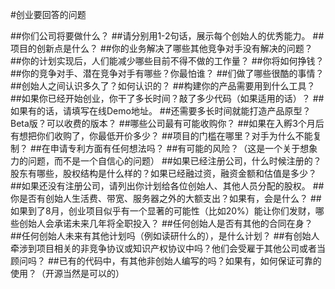 #创业要回答的问题

##你们公司将要做什么？
##请分别用1-2句话，展示每个创始人的优秀能力。
##项目的创新点是什么？
##你的业务解决了哪些其他竞争对手没有解决的问题？
##你的计划实现后，人们能减少哪些目前不得不做的工作量？
##你将如何挣钱？
##你的竞争对手、潜在竞争对手有哪些？你最怕谁？
##们做了哪些很酷的事情？
##创始人之间认识多久了？如何认识的？
##构建你的产品需要用到什么工具？
##如果你已经开始创业，你干了多长时间？敲了多少代码（如果适用的话）？
##如果有的话，请填写在线Demo地址。
##还需要多长时间就能打造产品原型？Beta版？可以收费的版本？
##哪些公司最有可能收购你？
##如果在入孵3个月后有想把你们收购了，你最低开价多少？
##项目的门槛在哪里？对手为什么不能复制？
##在申请专利方面有任何想法吗？
##有可能的风险？（这是一个关于想象力的问题，而不是一个自信心的问题）
##如果已经注册公司，什么时候注册的？股东有哪些，股权结构是什么样的？如果已经融过资，融资金额和估值是多少？
##如果还没有注册公司，请列出你计划给各位创始人、其他人员分配的股权。
##你是否有创始人生活费、带宽、服务器之外的大额支出？如果有，会是什么？
##如果到了8月，创业项目似乎有一个显著的可能性（比如20%）能让你们发财，哪些创始人会承诺未来几年将全职投入？
##任何创始人是否有其他的合同在身？
##任何创始人未来有其他计划吗（例如读研什么的），是什么计划？
##有创始人牵涉到项目相关的非竞争协议或知识产权协议中吗？他们会受雇于其他公司或者当顾问吗？
##已有的代码中，有其他非创始人编写的吗？如果有，如何保证可靠的使用？（开源当然是可以的）
